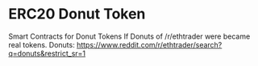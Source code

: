 # ERC20 Donut Token
Smart Contracts for Donut Tokens
If Donuts of /r/ethtrader were became real tokens.
Donuts: https://www.reddit.com/r/ethtrader/search?q=donuts&restrict_sr=1
